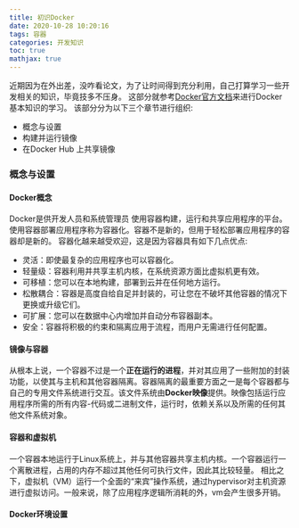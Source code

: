 ```yaml
---
title: 初识Docker
date: 2020-10-28 10:20:16
tags: 容器 
categories: 开发知识 
toc: true 
mathjax: true 
---
```

近期因为在外出差，没咋看论文，为了让时间得到充分利用，自己打算学习一些开发相关的知识，毕竟技多不压身。 这部分就参考[Docker官方文档](https://docs.docker.com/get-started/)来进行Docker基本知识的学习。 
该部分分为以下三个章节进行组织:
- 概念与设置 
- 构建并运行镜像
- 在Docker Hub 上共享镜像 

### 概念与设置 
#### Docker概念 
Docker是供开发人员和系统管理员 使用容器构建，运行和共享应用程序的平台。使用容器部署应用程序称为容器化。容器不是新的，但用于轻松部署应用程序的容器却是新的。
容器化越来越受欢迎，这是因为容器具有如下几点优点: 
- 灵活：即使最复杂的应用程序也可以容器化。
- 轻量级：容器利用并共享主机内核，在系统资源方面比虚拟机更有效。 
- 可移植：您可以在本地构建，部署到云并在任何地方运行。
- 松散耦合：容器是高度自给自足并封装的，可让您在不破坏其他容器的情况下更换或升级它们。
- 可扩展：您可以在数据中心内增加并自动分布容器副本。
- 安全：容器将积极的约束和隔离应用于流程，而用户无需进行任何配置。 

#### 镜像与容器 
从根本上说，一个容器不过是一个**正在运行的进程**，并对其应用了一些附加的封装功能，以使其与主机和其他容器隔离。容器隔离的最重要方面之一是每个容器都与自己的专用文件系统进行交互。该文件系统由**Docker映像**提供。映像包括运行应用程序所需的所有内容-代码或二进制文件，运行时，依赖关系以及所需的任何其他文件系统对象。

#### 容器和虚拟机 
一个容器本地运行于Linux系统上，并与其他容器共享主机内核。一个容器运行一个离散进程，占用的内存不超过其他任何可执行文件，因此其比较轻量。 
相比之下，虚拟机（VM）运行一个全面的“来宾”操作系统，通过hypervisor对主机资源进行虚拟访问。一般来说，除了应用程序逻辑所消耗的外，vm会产生很多开销。  



#### Docker环境设置 

